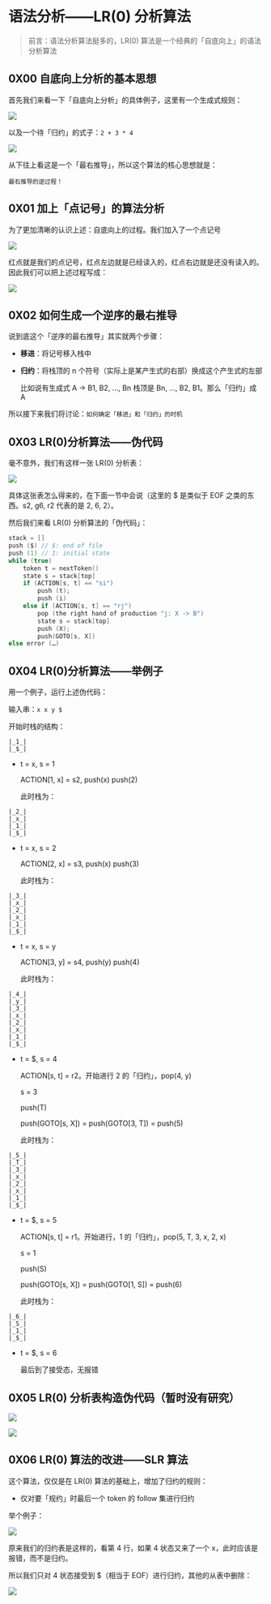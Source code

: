# 语法分析——LR(0) 分析算法





> 前言：语法分析算法挺多的，LR(0) 算法是一个经典的「自底向上」的语法分析算法





## 0X00 自底向上分析的基本思想

首先我们来看一下「自底向上分析」的具体例子，这里有一个生成式规则：



![](https://upload-images.jianshu.io/upload_images/15548795-c09bce088ddd3633.png?imageMogr2/auto-orient/strip%7CimageView2/2/w/1240)



以及一个待「归约」的式子：`2 + 3 * 4`



![](https://upload-images.jianshu.io/upload_images/15548795-d55ed66513568431.png?imageMogr2/auto-orient/strip%7CimageView2/2/w/1240)



从下往上看这是一个「最右推导」，所以这个算法的核心思想就是：



`最右推导的逆过程！`



## 0X01 加上「点记号」的算法分析

为了更加清晰的认识上述：自底向上的过程。我们加入了一个点记号

![](https://upload-images.jianshu.io/upload_images/15548795-c2028916335581ee.png?imageMogr2/auto-orient/strip%7CimageView2/2/w/1240)

红点就是我们的点记号，红点左边就是已经读入的，红点右边就是还没有读入的。因此我们可以把上述过程写成：



![](https://upload-images.jianshu.io/upload_images/15548795-4eaa1a644f2b23f4.png?imageMogr2/auto-orient/strip%7CimageView2/2/w/1240)





## 0X02 如何生成一个逆序的最右推导

说到底这个「逆序的最右推导」其实就两个步骤：



+ **移进**：将记号移入栈中

+ **归约**：将栈顶的 n 个符号（实际上是某产生式的右部）换成这个产生式的左部

  比如说有生成式 A -> B1, B2, ..., Bn 栈顶是 Bn, ..., B2, B1。那么「归约」成 A



所以接下来我们将讨论：`如何确定「移进」和「归约」的时机`



## 0X03 LR(0)分析算法——伪代码

毫不意外，我们有这样一张 LR(0) 分析表：

![](https://upload-images.jianshu.io/upload_images/15548795-6e564b73cd38286e.png?imageMogr2/auto-orient/strip%7CimageView2/2/w/1240)



具体这张表怎么得来的，在下面一节中会说（这里的 $ 是类似于 EOF 之类的东西。s2, g6, r2 代表的是 2, 6, 2）。





然后我们来看 LR(0) 分析算法的「伪代码」：



```c
stack = []
push ($) // $: end of file
push (1) // 1: initial state
while (true)
	token t = nextToken()
	state s = stack[top]
	if (ACTION[s, t] == "si")
		push (t); 
		push (i)
	else if (ACTION[s, t] == "rj")
		pop (the right hand of production "j: X -> B")
		state s = stack[top]
		push (X); 
		push(GOTO[s, X])
else error (…)
```





## 0X04 LR(0)分析算法——举例子

用一个例子，运行上述伪代码：



输入串：`x x y $`



开始时栈的结构：

```
|_1_|
|_$_|
```



+ t = x, s = 1

  ACTION[1, x] = s2, push(x) push(2)

  此时栈为： 

```
|_2_|
|_x_|
|_1_|
|_$_|
```



+ t = x, s = 2

  ACTION[2, x] = s3, push(x) push(3)

  此时栈为：

```
|_3_|
|_x_|
|_2_|
|_x_|
|_1_|
|_$_|
```



+ t = x, s = y

  ACTION[3, y] = s4, push(y) push(4)

  此时栈为：

```
|_4_|
|_y_|
|_3_|
|_x_|
|_2_|
|_x_|
|_1_|
|_$_|
```



+ t = $, s = 4

  ACTION[s, t] = r2。开始进行 2 的「归约」，pop(4, y)

  s = 3

  push(T)

  push(GOTO[s, X]) = push(GOTO[3, T]) = push(5)

  此时栈为：

```
|_5_|
|_T_|
|_3_|
|_x_|
|_2_|
|_x_|
|_1_|
|_$_|
```



+ t = $, s = 5

  ACTION[s, t] = r1。开始进行，1 的「归约」，pop(5, T, 3, x, 2, x)

  s = 1 

  push(S)

  push(GOTO[s, X]) = push(GOTO[1, S]) = push(6) 

  此时栈为：

```
|_6_|
|_S_|
|_1_|
|_$_|
```



+ t = $, s = 6

  最后到了接受态，无报错







## 0X05 LR(0) 分析表构造伪代码（暂时没有研究）



![](https://upload-images.jianshu.io/upload_images/15548795-9b4714bc191f05d7.png?imageMogr2/auto-orient/strip%7CimageView2/2/w/1240)





![](https://upload-images.jianshu.io/upload_images/15548795-c4f719376e75969e.png?imageMogr2/auto-orient/strip%7CimageView2/2/w/1240)

## 0X06 LR(0) 算法的改进——SLR 算法



这个算法，仅仅是在 LR(0) 算法的基础上，增加了归约的规则：



+ 仅对要「规约」时最后一个 token 的 follow 集进行归约





举个例子：



![](https://upload-images.jianshu.io/upload_images/15548795-6e564b73cd38286e.png?imageMogr2/auto-orient/strip%7CimageView2/2/w/1240)



原来我们的归约表是这样的，看第 4 行，如果 4 状态又来了一个 x，此时应该是报错，而不是归约。





所以我们只对 4 状态接受到 $（相当于 EOF）进行归约，其他的从表中删除：



![](https://upload-images.jianshu.io/upload_images/15548795-155d070f7de2d04b.png?imageMogr2/auto-orient/strip%7CimageView2/2/w/1240)



 





